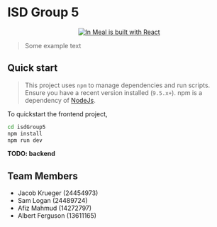 # ISD Group 5

<p align="center">
    <a href="https://github.com/JacobKrueger42/ISDGroup5/blob/master/README.md">
        <img src="https://badges.aleen42.com/src/react.svg" alt="In Meal is built with React" />
    </a>
</p>

> Some example text

## Quick start

> This project uses `npm` to manage dependencies and run scripts. Ensure you have a recent version installed (`9.5.x+`). npm is a dependency of [NodeJs](https://nodejs.org/en/download).

To quickstart the frontend project,

```sh
cd isdGroup5
npm install
npm run dev
```

**TODO: backend**

## Team Members

- Jacob Krueger (24454973)
- Sam Logan (24489724)
- Afiz Mahmud (14272797)
- Albert Ferguson (13611165)
